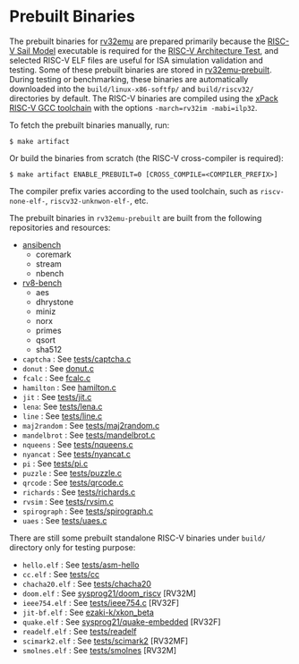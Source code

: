 # Prebuilt Binaries

The prebuilt binaries for [rv32emu](https://github.com/sysprog21/rv32emu) are prepared primarily because the [RISC-V Sail Model](https://github.com/riscv/sail-riscv) executable is required for the [RISC-V Architecture Test](https://github.com/riscv-non-isa/riscv-arch-test), and selected RISC-V ELF files are useful for ISA simulation validation and testing. Some of these prebuilt binaries are stored in [rv32emu-prebuilt](https://github.com/sysprog21/rv32emu-prebuilt). During testing or benchmarking, these binaries are automatically downloaded into the `build/linux-x86-softfp/` and `build/riscv32/` directories by default. The RISC-V binaries are compiled using the [xPack RISC-V GCC toolchain](https://github.com/xpack-dev-tools/riscv-none-elf-gcc-xpack) with the options `-march=rv32im -mabi=ilp32`.

To fetch the prebuilt binaries manually, run:

```shell
$ make artifact
```

Or build the binaries from scratch (the RISC-V cross-compiler is required):

```shell
$ make artifact ENABLE_PREBUILT=0 [CROSS_COMPILE=<COMPILER_PREFIX>]
```

The compiler prefix varies according to the used toolchain, such as `riscv-none-elf-`, `riscv32-unknwon-elf-`, etc.

The prebuilt binaries in `rv32emu-prebuilt` are built from the following repositories and resources:

- [ansibench](https://github.com/sysprog21/ansibench)
    - coremark
    - stream
    - nbench
- [rv8-bench](https://github.com/sysprog21/rv8-bench)
    - aes
    - dhrystone
    - miniz
    - norx
    - primes
    - qsort
    - sha512
- `captcha` : See [tests/captcha.c](tests/captcha.c)
- `donut` : See [donut.c](tests/donut.c)
- `fcalc` : See [fcalc.c](tests/fcalc.c)
- `hamilton` : See [hamilton.c](tests/hamilton.c)
- `jit` : See [tests/jit.c](tests/jit.c)
- `lena`: See [tests/lena.c](tests/lena.c)
- `line` : See [tests/line.c](tests/line.c)
- `maj2random` : See [tests/maj2random.c](tests/maj2random.c)
- `mandelbrot` : See [tests/mandelbrot.c](tests/mandelbrot.c)
- `nqueens` : See [tests/nqueens.c](tests/nqueens.c)
- `nyancat` : See [tests/nyancat.c](tests/nyancat.c)
- `pi` : See [tests/pi.c](tests/pi.c)
- `puzzle` : See [tests/puzzle.c](tests/puzzle.c)
- `qrcode` : See [tests/qrcode.c](tests/qrcode.c)
- `richards` : See [tests/richards.c](tests/richards.c)
- `rvsim` : See [tests/rvsim.c](tests/rvsim.c)
- `spirograph` : See [tests/spirograph.c](tests/spirograph.c)
- `uaes` : See [tests/uaes.c](tests/uaes.c)

There are still some prebuilt standalone RISC-V binaries under `build/` directory only for testing purpose:

- `hello.elf` : See [tests/asm-hello](tests/asm-hello)
- `cc.elf` : See [tests/cc](tests/cc)
- `chacha20.elf` : See [tests/chacha20](tests/chacha20)
- `doom.elf` : See [sysprog21/doom_riscv](https://github.com/sysprog21/doom_riscv) [RV32M]
- `ieee754.elf` : See [tests/ieee754.c](tests/ieee754.c) [RV32F]
- `jit-bf.elf` : See [ezaki-k/xkon_beta](https://github.com/ezaki-k/xkon_beta)
- `quake.elf` : See [sysprog21/quake-embedded](https://github.com/sysprog21/quake-embedded) [RV32F]
- `readelf.elf` : See [tests/readelf](tests/readelf)
- `scimark2.elf` : See [tests/scimark2](tests/scimark2) [RV32MF]
- `smolnes.elf` : See [tests/smolnes](tests/smolnes.c) [RV32M]
